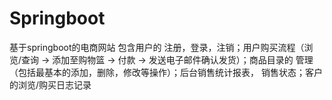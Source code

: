 # Springboot
基于springboot的电商网站 包含用户的 注册，登录，注销；用户购买流程（浏览/查询 -> 添加至购物篮 -> 付款 -> 发送电子邮件确认发货）；商品目录的 管理（包括最基本的添加，删除，修改等操作）；后台销售统计报表， 销售状态；客户的浏览/购买日志记录
